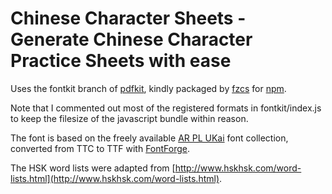 # Chinese Character Sheets - Generate Chinese Character Practice Sheets with ease

Uses the fontkit branch of [pdfkit](http://pdfkit.org/), kindly packaged by [fzcs](https://www.npmjs.com/~fzcs) for [npm](https://www.npmjs.com/package/fzcs-pdfkit-fontkit).

Note that I commented out most of the registered formats in fontkit/index.js to keep the filesize of the javascript bundle within reason.

The font is based on the freely available [AR PL UKai](http://packages.ubuntu.com/fonts-arphic-ukai) font collection, converted from TTC to TTF with [FontForge](https://fontforge.github.io/).

The HSK word lists were adapted from [http://www.hskhsk.com/word-lists.html](http://www.hskhsk.com/word-lists.html). 

